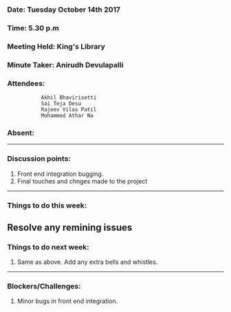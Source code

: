 ### Date: Tuesday October 14th 2017
### Time: 5.30 p.m
### Meeting Held: King's Library
### Minute Taker: Anirudh Devulapalli
### Attendees: 
               Akhil Bhavirisetti
               Sai Teja Desu
               Rajeev Vilas Patil
               Mohammed Athar Na
### Absent: 
---
### Discussion points:
1. Front end integration bugging.
2. Final touches and chnges made to the project
---
### Things to do this week:
Resolve any remining issues
---
### Things to do next week:
1. Same as above. Add any extra bells and whistles.
---
### Blockers/Challenges:
1. Minor bugs in front end integration.
